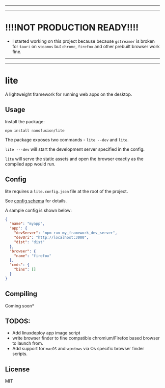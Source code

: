 ___
___
# !!!!NOT PRODUCTION READY!!!!
- I started working on this project because because `gstreamer` is broken for `tauri` on `steamos` but `chrome`, `firefox` and other prebuilt browser work fine.
___
___

# lite

A lightweight framework for running web apps on the desktop.

## Usage

Install the package:

```
npm install nanofuxion/lite
```

The package exposes two commands - `lite --dev` and `lite`. 

`lite ---dev` will start the development server specified in the config. 

`lite` will serve the static assets and open the browser exactly as the compiled app would run.

## Config

lite requires a `lite.config.json` file at the root of the project. 

See [config schema](scheme.json) for details.

A sample config is shown below:

```json
{
  "name": "myapp",
  "app": { 
    "devServer": "npm run my_framework_dev_server",
    "devUri": "http://localhost:3000",
    "dist": "dist"
  },
  "browser": {
    "name": "firefox"
  },
  "cmds": {
    "bins": []  
  }
}
```

## Compiling

Coming soon*


## TODOS:

- Add linuxdeploy app image script
- write browser finder to fine compatible chromium/Firefox based browser to launch from.
- Add support for `macOS` and `windows` via Os specific browser finder scripts.


## License

MIT
